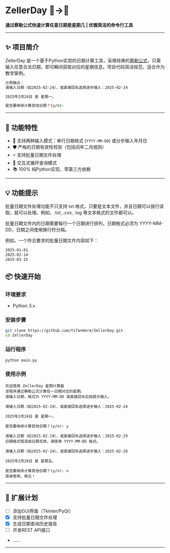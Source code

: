 # ZellerDay 📅→📆

**通过蔡勒公式快速计算任意日期是星期几 | 优雅简洁的命令行工具**

---

## ✨ 项目简介

ZellerDay 是一个基于Python实现的日期计算工具，采用经典的[蔡勒公式](https://en.wikipedia.org/wiki/Zeller%27s_congruence)，只需输入任意合法日期，即可瞬间获取对应的星期信息。项目代码简洁规范，适合作为教学案例。

```bash
示例输出：
请输入日期（如2025-02-24），或直接回车选择逐步输入：2025-02-24

2025年2月24日 是 星期一。

是否要继续计算其他日期？(y/n):
```

---

## 🚀 功能特性

- 📌 支持两种输入模式：单行日期格式 (`YYYY-MM-DD`) 或分步输入年月日
- 🛡️ 严格的日期有效性校验（包括闰年二月规则）
- ⚡ 支持批量日期文件处理
- 🔁 交互式循环查询模式
- 📚 100% 纯Python实现，零第三方依赖

---

## 💡 功能提示

批量日期文件处理功能不只支持 txt 格式，只要是文本文件，并且日期可以按行读取，就可以处理。例如，.txt, .csv, .log 等文本格式的文件都可以。

批量日期文件内的日期需要每行一个日期进行排列，日期格式必须为 YYYY-MM-DD，日期之间使用换行符分隔。

例如，一个符合要求的批量日期文件内容如下：
```bash
2025-01-01
2025-02-14
2025-03-15
```
## 📦 快速开始

### 环境要求
- Python 3.x

### 安装步骤
```bash
git clone https://github.com/YifanHere/ZellerDay.git
cd ZellerDay
```

### 运行程序
```bash
python main.py
```

### 使用示例
```
欢迎使用 ZellerDay 星期计算器
该程序通过蔡勒公式计算任一日期对应的星期。
请输入日期，格式为 YYYY-MM-DD 或直接回车后按提示输入。

请输入日期（如2025-02-24），或直接回车选择逐步输入：2025-02-24

2025年2月24日 是 星期一。

是否要继续计算其他日期？(y/n): y

请输入日期（如2025-02-24），或直接回车选择逐步输入：2025-02-29
日期格式错误或日期无效，请使用 YYYY-MM-DD 格式。

请输入日期（如2025-02-24），或直接回车选择逐步输入：2025-02-28

2025年2月28日 是 星期五。

是否要继续计算其他日期？(y/n): n
感谢使用，再见！
```

---

## 🌱 扩展计划

- [ ] 添加GUI界面（Tkinter/PyQt）
- [x] 支持批量日期文件处理
- [x] 生成日期查询历史报告
- [ ] 开发REST API接口
- ......
---